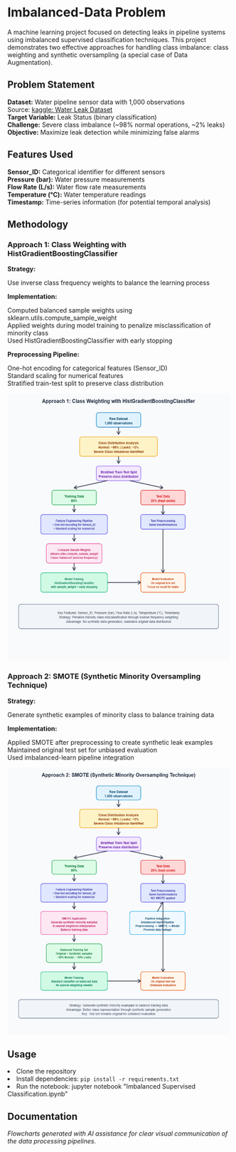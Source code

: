 # Imbalanced-Data Problem
A machine learning project focused on detecting leaks in pipeline systems using imbalanced supervised classification techniques. This project demonstrates two effective approaches for handling class imbalance: class weighting and synthetic oversampling (a special case of Data Augmentation).

## Problem Statement

**Dataset:** Water pipeline sensor data with 1,000 observations<br>
Source: <a href="https://www.kaggle.com/datasets/ziya07/water-leak-dataset">kaggle: Water Leak Dataset</a><br>
**Target Variable:** Leak Status (binary classification)<br>
**Challenge:** Severe class imbalance (~98% normal operations, ~2% leaks)<br>
**Objective:** Maximize leak detection while minimizing false alarms

## Features Used

**Sensor_ID:** Categorical identifier for different sensors<br> 
**Pressure (bar):** Water pressure measurements<br> 
**Flow Rate (L/s):** Water flow rate measurements<br> 
**Temperature (°C):** Water temperature readings<br> 
**Timestamp:** Time-series information (for potential temporal analysis)<br> 

## Methodology

### Approach 1: Class Weighting with HistGradientBoostingClassifier
**Strategy:** 

Use inverse class frequency weights to balance the learning process<br>

**Implementation:** 

Computed balanced sample weights using sklearn.utils.compute_sample_weight<br>
Applied weights during model training to penalize misclassification of minority class<br>
Used HistGradientBoostingClassifier with early stopping<br>

**Preprocessing Pipeline:**

One-hot encoding for categorical features (Sensor_ID)<br>
Standard scaling for numerical features<br>
Stratified train-test split to preserve class distribution<br>

<img src="1.png" width="500" height="600">

### Approach 2: SMOTE (Synthetic Minority Oversampling Technique)

**Strategy:** 

Generate synthetic examples of minority class to balance training data<br>

**Implementation:**

Applied SMOTE after preprocessing to create synthetic leak examples<br>
Maintained original test set for unbiased evaluation<br>
Used imbalanced-learn pipeline integration<br>

<img src="2.png"  width="500" height="600">

## Usage
<uo>
<li>Clone the repository</li>
<li>Install dependencies: <code>pip install -r requirements.txt</code></li>
<li>Run the notebook: jupyter notebook "Imbalanced Supervised Classification.ipynb"</li>
</uo>

## Documentation
*Flowcharts generated with AI assistance for clear visual communication of the data processing pipelines.*